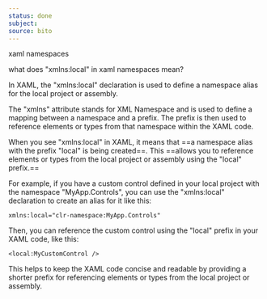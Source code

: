 ```yaml
---
status: done
subject:
source: bito
---
```


xaml namespaces


what does "xmlns:local" in xaml namespaces mean?

In XAML, the "xmlns:local" declaration is used to define a namespace alias for the local project or assembly. 

The "xmlns" attribute stands for XML Namespace and is used to define a mapping between a namespace and a prefix. The prefix is then used to reference elements or types from that namespace within the XAML code.

When you see "xmlns:local" in XAML, it means that ==a namespace alias with the prefix "local" is being created==. This ==allows you to reference elements or types from the local project or assembly using the "local" prefix.==

For example, if you have a custom control defined in your local project with the namespace "MyApp.Controls", you can use the "xmlns:local" declaration to create an alias for it like this:

`xmlns:local="clr-namespace:MyApp.Controls"`

Then, you can reference the custom control using the "local" prefix in your XAML code, like this:

`<local:MyCustomControl />`

This helps to keep the XAML code concise and readable by providing a shorter prefix for referencing elements or types from the local project or assembly.